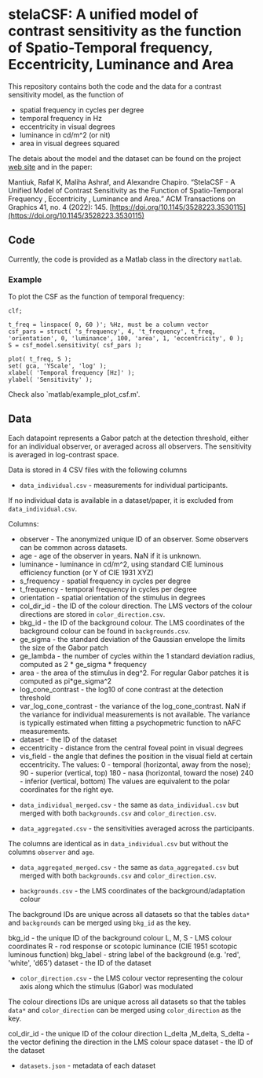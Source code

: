 # stelaCSF: A unified model of contrast sensitivity as the function of Spatio-Temporal frequency, Eccentricity, Luminance and Area

This repository contains both the code and the data for a contrast sensitivity model, as the function of
* spatial frequency in cycles per degree
* temporal frequency in Hz
* eccentricity in visual degrees
* luminance in cd/m^2 (or nit)
* area in visual degrees squared

The detais about the model and the dataset can be found on the project [web site](https://www.cl.cam.ac.uk/research/rainbow/projects/stelaCSF/) and in the paper:

Mantiuk, Rafał K, Maliha Ashraf, and Alexandre Chapiro.
“StelaCSF - A Unified Model of Contrast Sensitivity as the Function of Spatio-Temporal Frequency , Eccentricity , Luminance and Area.”
ACM Transactions on Graphics 41, no. 4 (2022): 145.
[https://doi.org/10.1145/3528223.3530115](https://doi.org/10.1145/3528223.3530115)

## Code

Currently, the code is provided as a Matlab class in the directory `matlab`. 

### Example

To plot the CSF as the function of temporal frequency:
```
clf;

t_freq = linspace( 0, 60 )'; %Hz, must be a column vector
csf_pars = struct( 's_frequency', 4, 't_frequency', t_freq, 'orientation', 0, 'luminance', 100, 'area', 1, 'eccentricity', 0 );          
S = csf_model.sensitivity( csf_pars );        

plot( t_freq, S );
set( gca, 'YScale', 'log' );
xlabel( 'Temporal frequency [Hz]' );
ylabel( 'Sensitivity' );

```
Check also `matlab/example_plot_csf.m'.

## Data

Each datapoint represents a Gabor patch at the detection threshold, either for an individual observer, or averaged across all observers. The sensitivity is averaged in log-contrast space. 

Data is stored in 4 CSV files with the following columns

* `data_individual.csv` - measurements for individual participants. 

If no individual data is available in a dataset/paper, it is excluded from `data_individual.csv`. 

Columns:
- observer - The anonymized unique ID of an observer. Some observers can be common across datasets. 
- age - age of the observer in years. NaN if it is unknown.
- luminance - luminance in cd/m^2, using standard CIE luminous efficiency function (or Y of CIE 1931 XYZ)
- s_frequency - spatial frequency in cycles per degree
- t_frequency - temporal frequency in cycles per degree
- orientation - spatial orientation of the stimulus in degrees
- col_dir_id - the ID of the colour direction. The LMS vectors of the colour directions are stored in `color_direction.csv`. 
- bkg_id - the ID of the background colour. The LMS coordinates of the background colour can be found in `backgrounds.csv`.
- ge_sigma - the standard deviation of the Gaussian envelope the limits the size of the Gabor patch
- ge_lambda - the number of cycles within the 1 standard deviation radius, computed as 2 * ge_sigma * frequency
- area - the area of the stimulus in deg^2. For regular Gabor patches it is computed as pi*ge_sigma^2
- log_cone_contrast - the log10 of cone contrast at the detection threshold
- var_log_cone_contrast - the variance of the log_cone_contrast. NaN if the variance for individual measurements is not available. The variance is typically estimated when fitting a psychopmetric function to nAFC measurements. 
- dataset - the ID of the dataset
- eccentricity - distance from the central foveal point in visual degrees
- vis_field - the angle that defines the position in the visual field at certain eccentricity. The values:
  0 - temporal (horizontal, away from the nose);
  90 - superior (vertical, top)
  180 - nasa (horizontal, toward the nose)
  240 - inferior (vertical, bottom)
  The values are equivalent to the polar coordinates for the right eye. 

* `data_individual_merged.csv` - the same as `data_individual.csv` but merged with both `backgrounds.csv` and `color_direction.csv`. 

* `data_aggregated.csv` - the sensitivities averaged across the participants.

The columns are identical as in `data_individual.csv` but without the columns `observer` and `age`. 

* `data_aggregated_merged.csv` - the same as `data_aggregated.csv` but merged with both `backgrounds.csv` and `color_direction.csv`. 

* `backgrounds.csv` - the LMS coordinates of the background/adaptation colour

The background IDs are unique across all datasets so that the tables `data*` and `backgrounds` can be merged using `bkg_id` as the key. 

bkg_id - the unique ID of the background colour 
L, M, S - LMS colour coordinates
R - rod response or scotopic luminance (CIE 1951 scotopic luminous function)
bkg_label - string label of the background (e.g. 'red', 'white', 'd65')
dataset - the ID of the dataset

* `color_direction.csv` - the LMS colour vector representing the colour axis along which the stimulus (Gabor) was modulated

The colour directions IDs are unique across all datasets so that the tables `data*` and `color_direction` can be merged using `color_direction` as the key. 

col_dir_id - the unique ID of the colour direction
L_delta ,M_delta, S_delta - the vector defining the direction in the LMS colour space
dataset - the ID of the dataset

* `datasets.json` - metadata of each dataset
